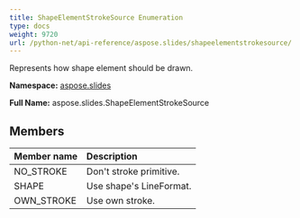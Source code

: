```yaml
---
title: ShapeElementStrokeSource Enumeration
type: docs
weight: 9720
url: /python-net/api-reference/aspose.slides/shapeelementstrokesource/
---
```


Represents how shape element should be drawn.

**Namespace:** [aspose.slides](/slides/python-net/api-reference/aspose.slides/)

**Full Name:** aspose.slides.ShapeElementStrokeSource



## **Members**
|**Member name**|**Description**|
| :- | :- |
|NO_STROKE|Don't stroke primitive.|
|SHAPE|Use shape's LineFormat.|
|OWN_STROKE|Use own stroke.|
